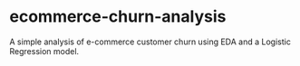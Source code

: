 # ecommerce-churn-analysis
A simple analysis of e-commerce customer churn using EDA and a Logistic Regression model.
